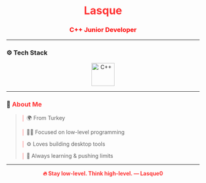 <h1 align="center"> <span style="color:#FF3131;">Lasque</span> </h1>
<h3 align="center" style="color:#ff0000;"> C++ Junior Developer </h3>

---

### ⚙️ Tech Stack

<p align="center">
  <img src="https://cdn.jsdelivr.net/gh/devicons/devicon/icons/cplusplus/cplusplus-original.svg" title="C++" alt="C++" width="60" height="60" />
</p>

---

### 🧠 <span style="color:#FF3131;">About Me</span>

<blockquote>
  <p><strong style="color:#FF5555;">│</strong> 🌍 From Turkey</p>
  <p><strong style="color:#FF5555;">│</strong> 👨‍💻 Focused on low-level programming</p>
  <p><strong style="color:#FF5555;">│</strong> ⚙️ Loves building desktop tools</p>
  <p><strong style="color:#FF5555;">│</strong> 🧠 Always learning & pushing limits</p>
</blockquote>

---

<p align="center">
  <strong style="color:#FF3131;">🔥 Stay low-level. Think high-level. — Lasque0</strong>
</p>

